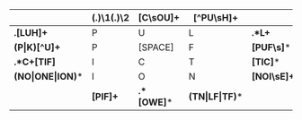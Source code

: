

|                     | (.)\1(.)\2 | [C\sOU]+      | [^PU\sH]+         |               |
|---------------------|------------|---------------|-------------------|---------------|
| **.[LUH]+**         |      P     |       U       |         L         | **.\*L+**     |
| **(P\|K)[^U]+**     |      P     |    [SPACE]    |         F         | **[PUF\s]***  |
| **.\*C+[TIF]**      |      I     |       C       |         T         | **[TIC]***    |
| **(NO\|ONE\|ION)*** |      I     |       O       |         N         | **[NOI\sE]+** |
|                     | **[PIF]+** | **.\*[OWE]*** | **(TN\|LF\|TF)*** |               |
